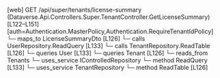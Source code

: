 [web] GET /api/super/tenants/license-summary  (Dataverse.Api.Controllers.Super.TenantController.GetLicenseSummary)  [L122–L151] [auth=Authentication.MasterPolicy,Authentication.RequireTenantIdPolicy]
  └─ maps_to LicenseSummaryDto [L126]
  └─ calls UserRepository.ReadQuery [L133]
  └─ calls TenantRepository.ReadTable [L126]
  └─ queries User [L133]
  └─ queries Tenant [L126]
    └─ reads_from Tenants
  └─ uses_service IControlledRepository<User>
    └─ method ReadQuery [L133]
  └─ uses_service TenantRepository
    └─ method ReadTable [L126]

